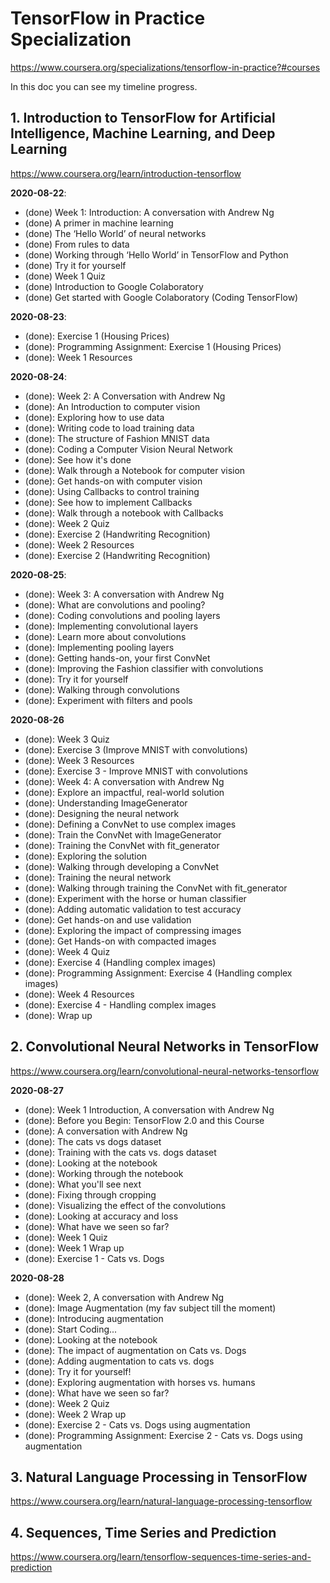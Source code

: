 # TensorFlow in Practice Specialization
https://www.coursera.org/specializations/tensorflow-in-practice?#courses

In this doc you can see my timeline progress. 

## 1. Introduction to TensorFlow for Artificial Intelligence, Machine Learning, and Deep Learning
https://www.coursera.org/learn/introduction-tensorflow

**2020-08-22**: 
- (done) Week 1: Introduction: A conversation with Andrew Ng
- (done) A primer in machine learning
- (done) The ‘Hello World’ of neural networks
- (done) From rules to data
- (done) Working through ‘Hello World’ in TensorFlow and Python
- (done) Try it for yourself
- (done) Week 1 Quiz
- (done) Introduction to Google Colaboratory
- (done) Get started with Google Colaboratory (Coding TensorFlow)

**2020-08-23**: 
- (done): Exercise 1 (Housing Prices)
- (done): Programming Assignment: Exercise 1 (Housing Prices)
- (done): Week 1 Resources


**2020-08-24**:
- (done): Week 2: A Conversation with Andrew Ng
- (done): An Introduction to computer vision
- (done): Exploring how to use data
- (done): Writing code to load training data
- (done): The structure of Fashion MNIST data
- (done): Coding a Computer Vision Neural Network
- (done): See how it's done
- (done): Walk through a Notebook for computer vision
- (done): Get hands-on with computer vision
- (done): Using Callbacks to control training
- (done): See how to implement Callbacks
- (done): Walk through a notebook with Callbacks
- (done): Week 2 Quiz
- (done): Exercise 2 (Handwriting Recognition)
- (done): Week 2 Resources
- (done): Exercise 2 (Handwriting Recognition)


**2020-08-25**:
- (done): Week 3: A conversation with Andrew Ng
- (done): What are convolutions and pooling?
- (done): Coding convolutions and pooling layers
- (done): Implementing convolutional layers
- (done): Learn more about convolutions
- (done): Implementing pooling layers
- (done): Getting hands-on, your first ConvNet
- (done): Improving the Fashion classifier with convolutions
- (done): Try it for yourself
- (done): Walking through convolutions
- (done): Experiment with filters and pools


**2020-08-26**
- (done): Week 3 Quiz
- (done): Exercise 3 (Improve MNIST with convolutions)
- (done): Week 3 Resources
- (done): Exercise 3 - Improve MNIST with convolutions
- (done): Week 4: A conversation with Andrew Ng
- (done): Explore an impactful, real-world solution
- (done): Understanding ImageGenerator
- (done): Designing the neural network
- (done): Defining a ConvNet to use complex images
- (done): Train the ConvNet with ImageGenerator
- (done): Training the ConvNet with fit_generator
- (done): Exploring the solution
- (done): Walking through developing a ConvNet
- (done): Training the neural network
- (done): Walking through training the ConvNet with fit_generator
- (done): Experiment with the horse or human classifier
- (done): Adding automatic validation to test accuracy
- (done): Get hands-on and use validation
- (done): Exploring the impact of compressing images
- (done): Get Hands-on with compacted images
- (done): Week 4 Quiz
- (done): Exercise 4 (Handling complex images)
- (done): Programming Assignment: Exercise 4 (Handling complex images)
- (done): Week 4 Resources
- (done): Exercise 4 - Handling complex images
- (done): Wrap up

## 2. Convolutional Neural Networks in TensorFlow
https://www.coursera.org/learn/convolutional-neural-networks-tensorflow

**2020-08-27** 
- (done): Week 1 Introduction, A conversation with Andrew Ng
- (done): Before you Begin: TensorFlow 2.0 and this Course
- (done): A conversation with Andrew Ng
- (done): The cats vs dogs dataset
- (done): Training with the cats vs. dogs dataset
- (done): Looking at the notebook
- (done): Working through the notebook
- (done): What you'll see next
- (done): Fixing through cropping
- (done): Visualizing the effect of the convolutions
- (done): Looking at accuracy and loss
- (done): What have we seen so far?
- (done): Week 1 Quiz
- (done): Week 1 Wrap up
- (done): Exercise 1 - Cats vs. Dogs


**2020-08-28**
- (done): Week 2, A conversation with Andrew Ng
- (done): Image Augmentation (my fav subject till the moment)
- (done): Introducing augmentation 
- (done): Start Coding...
- (done): Looking at the notebook
- (done): The impact of augmentation on Cats vs. Dogs
- (done): Adding augmentation to cats vs. dogs
- (done): Try it for yourself!
- (done): Exploring augmentation with horses vs. humans
- (done): What have we seen so far?
- (done): Week 2 Quiz
- (done): Week 2 Wrap up
- (done): Exercise 2 - Cats vs. Dogs using augmentation
- (done): Programming Assignment: Exercise 2 - Cats vs. Dogs using augmentation



## 3. Natural Language Processing in TensorFlow
https://www.coursera.org/learn/natural-language-processing-tensorflow


## 4. Sequences, Time Series and Prediction
https://www.coursera.org/learn/tensorflow-sequences-time-series-and-prediction
